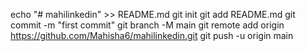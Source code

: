 echo "# mahilinkedin" >> README.md
git init
git add README.md
git commit -m "first commit"
git branch -M main
git remote add origin https://github.com/Mahisha6/mahilinkedin.git
git push -u origin main
